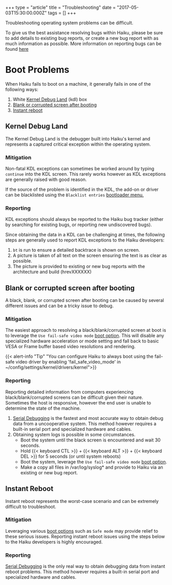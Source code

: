 +++
type = "article"
title = "Troubleshooting"
date = "2017-05-03T15:30:00.000Z"
tags = []
+++

Troubleshooting operating system problems can be difficult.

To give us the best assistance resolving bugs within Haiku, please be sure to add details to existing bug reports, or create a new bug report with as much information as possible.  More information on reporting bugs can be found [here](https://dev.haiku-os.org/wiki/ReportingBugs)

# Boot Problems

When Haiku fails to boot on a machine, it generally fails in one of the following ways:

  1. White [Kernel Debug Land](#kernel-debug-land) (kdl) box
  2. [Blank or corrupted screen after booting](#blank-or-corrupted-screen-after-booting)
  3. [Instant reboot](#instant-reboot)

## Kernel Debug Land

The Kernel Debug Land is the debugger built into Haiku's kernel and represents a captured critical exception within the operating system.

### Mitigation

Non-fatal KDL exceptions can sometimes be worked around by typing `continue` into the KDL screen. This rarely works however as KDL exceptions are generally raised with good reason.

If the source of the problem is identified in the KDL, the add-on or driver can be blacklisted using the `Blacklist entries` [bootloader menu.](/docs/userguide/en/bootloader.html)

### Reporting

KDL exceptions should always be reported to the Haiku bug tracker (either by searching for existing bugs, or reporting new undiscovered bugs).

Since obtaining the data in a KDL can be challenging at times, the following steps are generally used to report KDL exceptions to the Haiku developers:

  1. `bt` is run to ensure a detailed backtrace is shown on screen.
  2. A picture is taken of all text on the screen ensuring the text is as clear as possible.
  3. The picture is provided to existing or new bug reports with the architecture and build (hrevXXXXXX)

## Blank or corrupted screen after booting

A black, blank, or corrupted screen after booting can be caused by several different issues and can be a tricky issue to debug.

### Mitigation

The easiest approach to resolving a black/blank/corrupted screen at boot is to leverage the `Use fail-safe video mode` [boot option](/docs/userguide/en/bootloader.html). This will disable any specialized hardware acceleration or mode setting and fall back to basic VESA or Frame buffer based video resolutions and rendering.

{{< alert-info "Tip" "You can configure Haiku to always boot using the fail-safe video driver by enabling 'fail_safe_video_mode' in ~/config/settings/kernel/drivers/kernel">}}

### Reporting

Reporting detailed information from computers experiencing black/blank/corrupted screens can be difficult given their nature. Sometimes the host is responsive, however the end user is unable to determine the state of the machine.

  1. [Serial Debugging](troubleshooting/serial) is the fastest and most accurate way to obtain debug data from a uncooperative system. This method however requires a built-in serial port and specialized hardware and cables.
  2. Obtaining system logs is possible in some circumstances.
     - Boot the system until the black screen is encountered and wait 30 seconds.
	 - Hold {{< keyboard CTL >}} + {{< keyboard ALT >}} + {{< keyboard DEL >}} for 5 seconds (or until system reboots)
	 - Boot the system, leverage the `Use fail-safe video mode` [boot option](/docs/userguide/en/bootloader.html).
	 - Make a copy all files in /var/log/syslog* and provide to Haiku via an existing or new bug report.

## Instant Reboot

Instant reboot represents the worst-case scenario and can be extremely difficult to troubleshoot.

### Mitigation

Leveraging various [boot options](/docs/userguide/en/bootloader.html) such as `Safe mode` may provide relief to these serious issues. Reporting instant reboot issues using the steps below to the Haiku developers is highly encouraged.

### Reporting

[Serial Debugging](troubleshooting/serial) is the only real way to obtain debugging data from instant reboot problems. This method however requires a built-in serial port and specialized hardware and cables.
